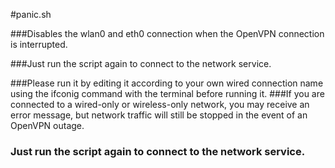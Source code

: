 #panic.sh

###Disables the wlan0 and eth0 connection when the OpenVPN connection is interrupted.

###Just run the script again to connect to the network service.

###Please run it by editing it according to your own wired connection name using the ifconig command with the terminal before running it.
###If you are connected to a wired-only or wireless-only network, you may receive an error message, but network traffic will still be stopped in the event of an OpenVPN outage.

### Just run the script again to connect to the network service.
